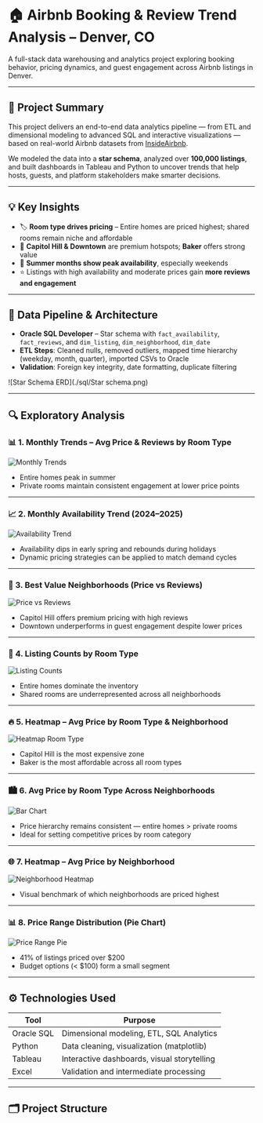 # 🏠 Airbnb Booking & Review Trend Analysis – Denver, CO

A full-stack data warehousing and analytics project exploring booking behavior, pricing dynamics, and guest engagement across Airbnb listings in Denver.

---

## 📌 Project Summary

This project delivers an end-to-end data analytics pipeline — from ETL and dimensional modeling to advanced SQL and interactive visualizations — based on real-world Airbnb datasets from [InsideAirbnb](http://insideairbnb.com/get-the-data.html).

We modeled the data into a **star schema**, analyzed over **100,000 listings**, and built dashboards in Tableau and Python to uncover trends that help hosts, guests, and platform stakeholders make smarter decisions.

---

## 💡 Key Insights

- 🏷️ **Room type drives pricing** – Entire homes are priced highest; shared rooms remain niche and affordable  
- 📍 **Capitol Hill & Downtown** are premium hotspots; **Baker** offers strong value  
- 📆 **Summer months show peak availability**, especially weekends  
- ⭐ Listings with high availability and moderate prices gain **more reviews and engagement**

---

## 🧱 Data Pipeline & Architecture

- **Oracle SQL Developer** – Star schema with `fact_availability`, `fact_reviews`, and `dim_listing`, `dim_neighborhood`, `dim_date`
- **ETL Steps**: Cleaned nulls, removed outliers, mapped time hierarchy (weekday, month, quarter), imported CSVs to Oracle
- **Validation**: Foreign key integrity, date formatting, duplicate filtering

![Star Schema ERD](./sql/Star schema.png)

---

## 🔍 Exploratory Analysis

### 📊 1. Monthly Trends – Avg Price & Reviews by Room Type

![Monthly Trends](./visuals/Picture1.png)

- Entire homes peak in summer
- Private rooms maintain consistent engagement at lower price points

---

### 📈 2. Monthly Availability Trend (2024–2025)

![Availability Trend](./visuals/Picture2.png)

- Availability dips in early spring and rebounds during holidays
- Dynamic pricing strategies can be applied to match demand cycles

---

### 📍 3. Best Value Neighborhoods (Price vs Reviews)

![Price vs Reviews](./visuals/Picture3.png)

- Capitol Hill offers premium pricing with high reviews  
- Downtown underperforms in guest engagement despite lower prices

---

### 🧩 4. Listing Counts by Room Type

![Listing Counts](./visuals/Picture4.png)

- Entire homes dominate the inventory
- Shared rooms are underrepresented across all neighborhoods

---

### 🔥 5. Heatmap – Avg Price by Room Type & Neighborhood

![Heatmap Room Type](./visuals/Picture5.png)

- Capitol Hill is the most expensive zone
- Baker is the most affordable across all room types

---

### 🏙️ 6. Avg Price by Room Type Across Neighborhoods

![Bar Chart](./visuals/Picture6.png)

- Price hierarchy remains consistent — entire homes > private rooms  
- Ideal for setting competitive prices by room category

---

### 🌐 7. Heatmap – Avg Price by Neighborhood

![Neighborhood Heatmap](./visuals/Picture7.png)

- Visual benchmark of which neighborhoods are priced highest

---

### 📊 8. Price Range Distribution (Pie Chart)

![Price Range Pie](./visuals/Picture8.png)

- 41% of listings priced over $200
- Budget options (< $100) form a small segment

---

## ⚙️ Technologies Used

| Tool         | Purpose                                    |
|--------------|--------------------------------------------|
| Oracle SQL   | Dimensional modeling, ETL, SQL Analytics   |
| Python       | Data cleaning, visualization (matplotlib)  |
| Tableau      | Interactive dashboards, visual storytelling|
| Excel        | Validation and intermediate processing     |

---

## 🗂️ Project Structure

